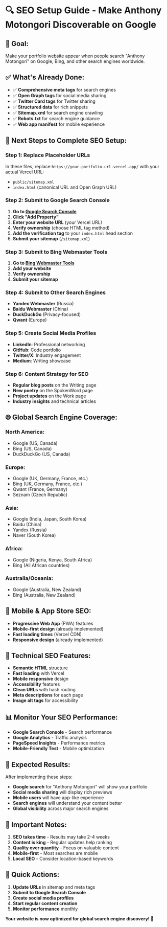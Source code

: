 # 🔍 **SEO Setup Guide - Make Anthony Motongori Discoverable on Google**

## 🎯 **Goal:**
Make your portfolio website appear when people search "Anthony Motongori" on Google, Bing, and other search engines worldwide.

## ✅ **What's Already Done:**
- ✅ **Comprehensive meta tags** for search engines
- ✅ **Open Graph tags** for social media sharing
- ✅ **Twitter Card tags** for Twitter sharing
- ✅ **Structured data** for rich snippets
- ✅ **Sitemap.xml** for search engine crawling
- ✅ **Robots.txt** for search engine guidance
- ✅ **Web app manifest** for mobile experience

## 🚀 **Next Steps to Complete SEO Setup:**

### **Step 1: Replace Placeholder URLs**
In these files, replace `https://your-portfolio-url.vercel.app/` with your actual Vercel URL:
- `public/sitemap.xml`
- `index.html` (canonical URL and Open Graph URL)

### **Step 2: Submit to Google Search Console**
1. **Go to [Google Search Console](https://search.google.com/search-console)**
2. **Click "Add Property"**
3. **Enter your website URL** (your Vercel URL)
4. **Verify ownership** (choose HTML tag method)
5. **Add the verification tag** to your `index.html` head section
6. **Submit your sitemap** (`/sitemap.xml`)

### **Step 3: Submit to Bing Webmaster Tools**
1. **Go to [Bing Webmaster Tools](https://www.bing.com/webmasters)**
2. **Add your website**
3. **Verify ownership**
4. **Submit your sitemap**

### **Step 4: Submit to Other Search Engines**
- **Yandex Webmaster** (Russia)
- **Baidu Webmaster** (China)
- **DuckDuckGo** (Privacy-focused)
- **Qwant** (Europe)

### **Step 5: Create Social Media Profiles**
- **LinkedIn**: Professional networking
- **GitHub**: Code portfolio
- **Twitter/X**: Industry engagement
- **Medium**: Writing showcase

### **Step 6: Content Strategy for SEO**
- **Regular blog posts** on the Writing page
- **New poetry** on the SpokenWord page
- **Project updates** on the Work page
- **Industry insights** and technical articles

## 🌐 **Global Search Engine Coverage:**

### **North America:**
- Google (US, Canada)
- Bing (US, Canada)
- DuckDuckGo (US, Canada)

### **Europe:**
- Google (UK, Germany, France, etc.)
- Bing (UK, Germany, France, etc.)
- Qwant (France, Germany)
- Seznam (Czech Republic)

### **Asia:**
- Google (India, Japan, South Korea)
- Baidu (China)
- Yandex (Russia)
- Naver (South Korea)

### **Africa:**
- Google (Nigeria, Kenya, South Africa)
- Bing (All African countries)

### **Australia/Oceania:**
- Google (Australia, New Zealand)
- Bing (Australia, New Zealand)

## 📱 **Mobile & App Store SEO:**
- **Progressive Web App** (PWA) features
- **Mobile-first design** (already implemented)
- **Fast loading times** (Vercel CDN)
- **Responsive design** (already implemented)

## 🔧 **Technical SEO Features:**
- **Semantic HTML** structure
- **Fast loading** with Vercel
- **Mobile responsive** design
- **Accessibility** features
- **Clean URLs** with hash routing
- **Meta descriptions** for each page
- **Image alt tags** for accessibility

## 📊 **Monitor Your SEO Performance:**
- **Google Search Console** - Search performance
- **Google Analytics** - Traffic analysis
- **PageSpeed Insights** - Performance metrics
- **Mobile-Friendly Test** - Mobile optimization

## 🎯 **Expected Results:**
After implementing these steps:
- **Google search** for "Anthony Motongori" will show your portfolio
- **Social media sharing** will display rich previews
- **Mobile users** will have app-like experience
- **Search engines** will understand your content better
- **Global visibility** across major search engines

## 🚨 **Important Notes:**
1. **SEO takes time** - Results may take 2-4 weeks
2. **Content is king** - Regular updates help ranking
3. **Quality over quantity** - Focus on valuable content
4. **Mobile-first** - Most searches are mobile
5. **Local SEO** - Consider location-based keywords

## 🔗 **Quick Actions:**
1. **Update URLs** in sitemap and meta tags
2. **Submit to Google Search Console**
3. **Create social media profiles**
4. **Start regular content creation**
5. **Monitor performance** monthly

**Your website is now optimized for global search engine discovery! 🎉**
